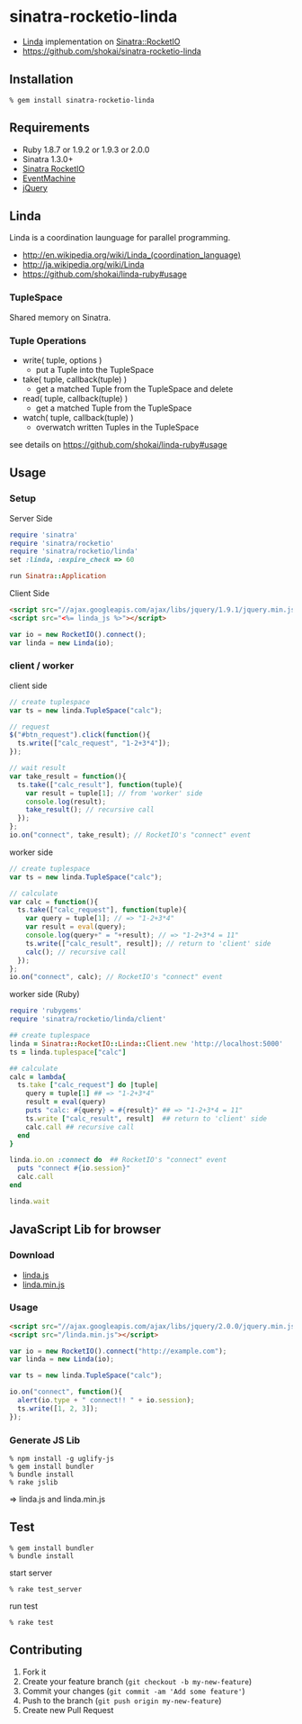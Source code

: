 sinatra-rocketio-linda
======================

* [Linda](https://github.com/shokai/linda-ruby) implementation on [Sinatra::RocketIO](https://github.com/shokai/sinatra-rocketio)
* https://github.com/shokai/sinatra-rocketio-linda


Installation
------------

    % gem install sinatra-rocketio-linda


Requirements
------------
* Ruby 1.8.7 or 1.9.2 or 1.9.3 or 2.0.0
* Sinatra 1.3.0+
* [Sinatra RocketIO](https://github.com/shokai/sinatra-rocketio)
* [EventMachine](http://rubyeventmachine.com)
* [jQuery](http://jquery.com)


Linda
-----
Linda is a coordination launguage for parallel programming.

* http://en.wikipedia.org/wiki/Linda_(coordination_language)
* http://ja.wikipedia.org/wiki/Linda
* https://github.com/shokai/linda-ruby#usage


### TupleSpace
Shared memory on Sinatra.


### Tuple Operations
- write( tuple, options )
  - put a Tuple into the TupleSpace
- take( tuple, callback(tuple) )
  - get a matched Tuple from the TupleSpace and delete
- read( tuple, callback(tuple) )
  - get a matched Tuple from the TupleSpace
- watch( tuple, callback(tuple) )
  - overwatch written Tuples in the TupleSpace

see details on https://github.com/shokai/linda-ruby#usage


Usage
-----

### Setup

Server Side

```ruby
require 'sinatra'
require 'sinatra/rocketio'
require 'sinatra/rocketio/linda'
set :linda, :expire_check => 60

run Sinatra::Application
```

Client Side

```html
<script src="//ajax.googleapis.com/ajax/libs/jquery/1.9.1/jquery.min.js"></script>
<script src="<%= linda_js %>"></script>
```

```javascript
var io = new RocketIO().connect();
var linda = new Linda(io);
```

### client / worker

client side

```javascript
// create tuplespace
var ts = new linda.TupleSpace("calc");

// request
$("#btn_request").click(function(){
  ts.write(["calc_request", "1-2+3*4"]);
});

// wait result
var take_result = function(){
  ts.take(["calc_result"], function(tuple){
    var result = tuple[1]; // from 'worker' side
    console.log(result);
    take_result(); // recursive call
  });
};
io.on("connect", take_result); // RocketIO's "connect" event
```

worker side

```javascript
// create tuplespace
var ts = new linda.TupleSpace("calc");

// calculate
var calc = function(){
  ts.take(["calc_request"], function(tuple){
    var query = tuple[1]; // => "1-2+3*4"
    var result = eval(query);
    console.log(query+" = "+result); // => "1-2+3*4 = 11"
    ts.write(["calc_result", result]); // return to 'client' side
    calc(); // recursive call
  });
};
io.on("connect", calc); // RocketIO's "connect" event
```

worker side (Ruby)

```ruby
require 'rubygems'
require 'sinatra/rocketio/linda/client'

## create tuplespace
linda = Sinatra::RocketIO::Linda::Client.new 'http://localhost:5000'
ts = linda.tuplespace["calc"]

## calculate
calc = lambda{
  ts.take ["calc_request"] do |tuple|
    query = tuple[1] ## => "1-2+3*4"
    result = eval(query)
    puts "calc: #{query} = #{result}" ## => "1-2+3*4 = 11"
    ts.write ["calc_result", result]  ## return to 'client' side
    calc.call ## recursive call
  end
}

linda.io.on :connect do  ## RocketIO's "connect" event
  puts "connect #{io.session}"
  calc.call
end

linda.wait
```


JavaScript Lib for browser
--------------------------

### Download

- [linda.js](https://raw.github.com/shokai/sinatra-rocketio-linda/master/linda.js)
- [linda.min.js](https://raw.github.com/shokai/sinatra-rocketio-linda/master/linda.min.js)


### Usage

```html
<script src="//ajax.googleapis.com/ajax/libs/jquery/2.0.0/jquery.min.js"></script>
<script src="/linda.min.js"></script>
```
```javascript
var io = new RocketIO().connect("http://example.com");
var linda = new Linda(io);

var ts = new linda.TupleSpace("calc");

io.on("connect", function(){
  alert(io.type + " connect!! " + io.session);
  ts.write([1, 2, 3]);
});
```

### Generate JS Lib

    % npm install -g uglify-js
    % gem install bundler
    % bundle install
    % rake jslib

=> linda.js and linda.min.js


Test
----

    % gem install bundler
    % bundle install

start server

    % rake test_server

run test

    % rake test


Contributing
------------
1. Fork it
2. Create your feature branch (`git checkout -b my-new-feature`)
3. Commit your changes (`git commit -am 'Add some feature'`)
4. Push to the branch (`git push origin my-new-feature`)
5. Create new Pull Request
